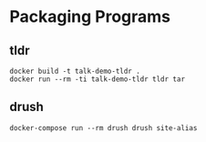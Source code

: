 # Packaging Programs

## tldr

```
docker build -t talk-demo-tldr .
docker run --rm -ti talk-demo-tldr tldr tar
```

## drush

```
docker-compose run --rm drush drush site-alias
```
